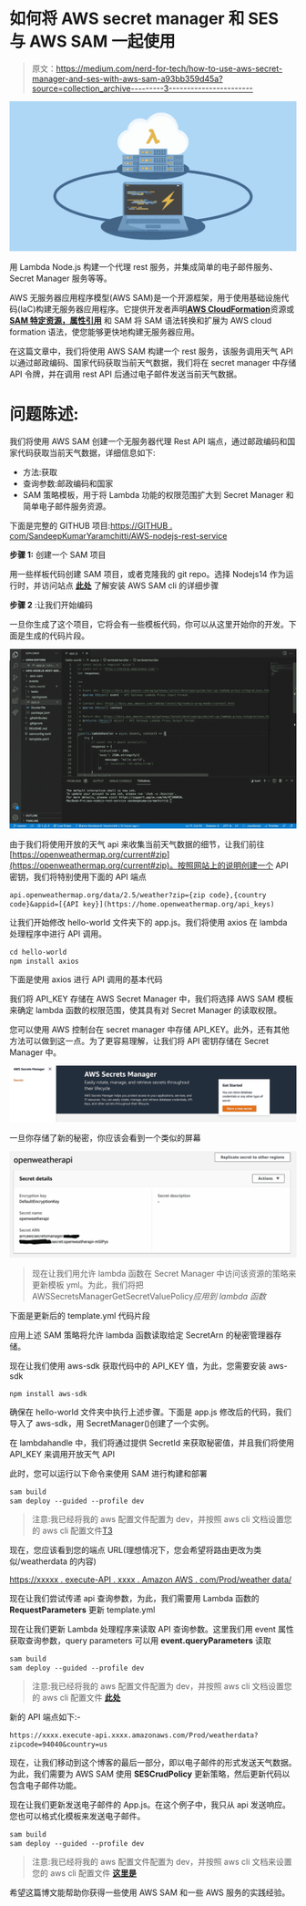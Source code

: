 # 如何将 AWS secret manager 和 SES 与 AWS SAM 一起使用

> 原文：<https://medium.com/nerd-for-tech/how-to-use-aws-secret-manager-and-ses-with-aws-sam-a93bb359d45a?source=collection_archive---------3----------------------->

![](img/afa7dc57c2036a526c7db8ad5b5552cf.png)

用 Lambda Node.js 构建一个代理 rest 服务，并集成简单的电子邮件服务、Secret Manager 服务等等。

AWS 无服务器应用程序模型(AWS SAM)是一个开源框架，用于使用基础设施代码(IaC)构建无服务器应用程序。它提供开发者声明[**AWS CloudFormation**](https://aws.amazon.com/cloudformation/)资源或 [**SAM 特定资源，属性引用**](https://docs.aws.amazon.com/serverless-application-model/latest/developerguide/sam-specification-resources-and-properties.html) 和 SAM 将 SAM 语法转换和扩展为 AWS cloud formation 语法，使您能够更快地构建无服务器应用。

在这篇文章中，我们将使用 AWS SAM 构建一个 rest 服务，该服务调用天气 API 以通过邮政编码、国家代码获取当前天气数据，我们将在 secret manager 中存储 API 令牌，并在调用 rest API 后通过电子邮件发送当前天气数据。

# 问题陈述:

我们将使用 AWS SAM 创建一个无服务器代理 Rest API 端点，通过邮政编码和国家代码获取当前天气数据，详细信息如下:

*   方法:获取
*   查询参数:邮政编码和国家
*   SAM 策略模板，用于将 Lambda 功能的权限范围扩大到 Secret Manager 和简单电子邮件服务资源。

下面是完整的 GITHUB 项目:[https://GITHUB . com/SandeepKumarYaramchitti/AWS-nodejs-rest-service](https://github.com/SandeepKumarYaramchitti/aws-nodejs-rest-service)

**步骤 1:** 创建一个 SAM 项目

用一些样板代码创建 SAM 项目，或者克隆我的 git repo。选择 Nodejs14 作为运行时，并访问站点 [**此处**](https://docs.aws.amazon.com/serverless-application-model/latest/developerguide/serverless-sam-cli-install.html) 了解安装 AWS SAM cli 的详细步骤

**步骤 2** :让我们开始编码

一旦你生成了这个项目，它将会有一些模板代码，你可以从这里开始你的开发。下面是生成的代码片段。

![](img/f4f5446073c66def5e48b8990d201cf1.png)

由于我们将使用开放的天气 api 来收集当前天气数据的细节，让我们前往[https://openweathermap.org/current#zip](https://openweathermap.org/current#zip)。按照网站上的说明创建一个 API 密钥，我们将特别使用下面的 API 端点

```
api.openweathermap.org/data/2.5/weather?zip={zip code},{country code}&appid=[{API key}](https://home.openweathermap.org/api_keys)
```

让我们开始修改 hello-world 文件夹下的 app.js。我们将使用 axios 在 lambda 处理程序中进行 API 调用。

```
cd hello-world
npm install axios
```

下面是使用 axios 进行 API 调用的基本代码

我们将 API_KEY 存储在 AWS Secret Manager 中，我们将选择 AWS SAM 模板来确定 lambda 函数的权限范围，使其具有对 Secret Manager 的读取权限。

您可以使用 AWS 控制台在 secret manager 中存储 API_KEY。此外，还有其他方法可以做到这一点。为了更容易理解，让我们将 API 密钥存储在 Secret Manager 中。

![](img/d5d130f9b3f499b20b907d1bc76e6922.png)

一旦你存储了新的秘密，你应该会看到一个类似的屏幕

![](img/32604fe303df0b6e4f7577937366a1fe.png)

> 现在让我们用允许 lambda 函数在 Secret Manager 中访问该资源的策略来更新模板 yml。为此，我们将把 AWSSecretsManagerGetSecretValuePolicy*应用到 lambda 函数*

下面是更新后的 template.yml 代码片段

应用上述 SAM 策略将允许 lambda 函数读取给定 SecretArn 的秘密管理器存储。

现在让我们使用 aws-sdk 获取代码中的 API_KEY 值，为此，您需要安装 aws-sdk

```
npm install aws-sdk
```

确保在 hello-world 文件夹中执行上述步骤。下面是 app.js 修改后的代码，我们导入了 aws-sdk，用 SecretManager()创建了一个实例。

在 lambdahandle 中，我们将通过提供 SecretId 来获取秘密值，并且我们将使用 API_KEY 来调用开放天气 API

此时，您可以运行以下命令来使用 SAM 进行构建和部署

```
sam build
sam deploy --guided --profile dev
```

> 注意:我已经将我的 aws 配置文件配置为 dev，并按照 aws cli 文档设置您的 aws cli 配置文件[T3](https://docs.aws.amazon.com/cli/latest/userguide/cli-configure-profiles.html)

现在，您应该看到您的端点 URL(理想情况下，您会希望将路由更改为类似/weatherdata 的内容)

[https://xxxxx . execute-API . xxxx . Amazon AWS . com/Prod/weather data/](https://texcxw8me4.execute-api.us-east-2.amazonaws.com/Prod/weatherdata/)

现在让我们尝试传递 api 查询参数，为此，我们需要用 Lambda 函数的 **RequestParameters** 更新 template.yml

现在让我们更新 Lambda 处理程序来读取 API 查询参数。这里我们用 event 属性获取查询参数，query parameters 可以用 **event.queryParameters** 读取

```
sam build
sam deploy --guided --profile dev
```

> 注意:我已经将我的 aws 配置文件配置为 dev，并按照 aws cli 文档设置您的 aws cli 配置文件 [**此处**](https://docs.aws.amazon.com/cli/latest/userguide/cli-configure-profiles.html)

新的 API 端点如下:-

```
https://xxxx.execute-api.xxxx.amazonaws.com/Prod/weatherdata?zipcode=94040&country=us
```

现在，让我们移动到这个博客的最后一部分，即以电子邮件的形式发送天气数据。为此，我们需要为 AWS SAM 使用 **SESCrudPolicy** 更新策略，然后更新代码以包含电子邮件功能。

现在让我们更新发送电子邮件的 App.js。在这个例子中，我只从 api 发送响应。您也可以格式化模板来发送电子邮件。

```
sam build
sam deploy --guided --profile dev
```

> 注意:我已经将我的 aws 配置文件配置为 dev，并按照 aws cli 文档来设置您的 aws cli 配置文件 [**这里是**](https://docs.aws.amazon.com/cli/latest/userguide/cli-configure-profiles.html)

希望这篇博文能帮助你获得一些使用 AWS SAM 和一些 AWS 服务的实践经验。